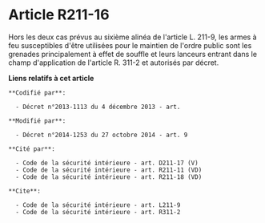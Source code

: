 # Article R211-16

Hors les deux cas prévus au sixième alinéa de l'article L. 211-9, les armes à feu susceptibles d'être utilisées pour le
maintien de l'ordre public sont les grenades principalement à effet de souffle et leurs lanceurs entrant dans le champ
d'application de l'article R. 311-2 et autorisés par décret.

**Liens relatifs à cet article**

	**Codifié par**:

	  - Décret n°2013-1113 du 4 décembre 2013 - art.

	**Modifié par**:

	  - Décret n°2014-1253 du 27 octobre 2014 - art. 9

	**Cité par**:

	  - Code de la sécurité intérieure - art. D211-17 (V)
	  - Code de la sécurité intérieure - art. R211-11 (VD)
	  - Code de la sécurité intérieure - art. R211-18 (VD)

	**Cite**:

	  - Code de la sécurité intérieure - art. L211-9
	  - Code de la sécurité intérieure - art. R311-2

